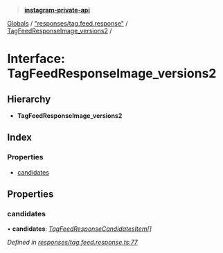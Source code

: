> **[instagram-private-api](../README.md)**

[Globals](../README.md) / ["responses/tag.feed.response"](../modules/_responses_tag_feed_response_.md) / [TagFeedResponseImage_versions2](_responses_tag_feed_response_.tagfeedresponseimage_versions2.md) /

# Interface: TagFeedResponseImage_versions2

## Hierarchy

* **TagFeedResponseImage_versions2**

## Index

### Properties

* [candidates](_responses_tag_feed_response_.tagfeedresponseimage_versions2.md#candidates)

## Properties

###  candidates

• **candidates**: *[TagFeedResponseCandidatesItem](_responses_tag_feed_response_.tagfeedresponsecandidatesitem.md)[]*

*Defined in [responses/tag.feed.response.ts:77](https://github.com/dilame/instagram-private-api/blob/3e16058/src/responses/tag.feed.response.ts#L77)*